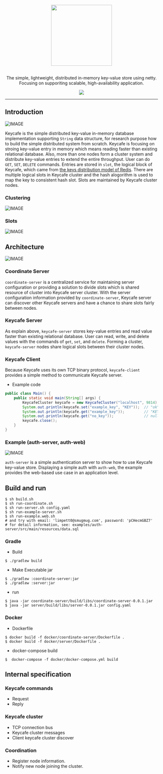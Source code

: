 <div align="center">
  <br/>
  <img src="./docs/images/logo.png" width="200" />
  <br/>
  <br/>
  <p>
    The simple, lightweight, distributed in-memory key-value store using netty. <br/>
    Focusing on supporiting scalable, high-availability application.  
  </p>
  <p>
    <a href="https://github.com/actumn/keycafe/blob/master/LICENSE">
      <img src="https://img.shields.io/badge/license-MIT-blue.svg"/>
    </a>
  </p>
</div>

---
## Introduction
![IMAGE](./docs/images/intro-key-value.png)

Keycafe is the simple distributed key-value in-memory database implementation supporting `String` data structure, for research purpose how to build the simple distributed system from scratch. Keycafe is focusing on stroing key-value entry in memory which means reading faster than existing relational database. Also, more than one nodes form a cluster system and distribute key-value entries to extend the entire throughput. User can do `GET`, `SET`, `DELETE` commands. Entries are stored in `slot`, the logical block of Keycafe, which came from [the keys distribution model of Redis](https://redis.io/topics/cluster-spec#keys-distribution-model). There are multiple logical slots in Keycafe cluster and the hash alogorithm is used to map the key to consistent hash slot. Slots are maintained by Keycafe cluster nodes.


### Clustering
![IMAGE](./docs/images/clustering.png)

### Slots
![IMAGE](./docs/images/clustering-slot.png)

## Architecture
![IMAGE](./docs/images/architecture.png)

### Coordinate Server
`coordinate-server` is a centralized service for maintaining server configuration or providing a solution to divide slots which is shared resource of cluster into Keycafe server cluster. With the server configuration information provided by `coordinate-server`, Keycafe server can discover other Keycafe servers and have a chance to share slots fairly between nodes. 


### Keycafe Server
As explain above, `keycafe-server` stores key-value entries and read value faster than existing relational database. User can read, write, and delete values with the commands of `get`, `set`, and `delete`. Forming a cluster, `keycafe-server` nodes share logical slots between their cluster nodes.
 
### Keycafe Client
Because Keycafe uses its own TCP binary protocol, `keycafe-client` provides a simple method to communicate Keycafe server. 
- Example code 
```java
public class Main() {
    public static void main(String[] args) {
        KeycafeCluster keycafe = new KeycafeCluster("localhost", 9814);
        System.out.println(keycafe.set("example_key", "KEY"));  // "ok"
        System.out.println(keycafe.get("example_key"));         // "KEY"
        System.out.println(keycafe.get("no_key"));              // null
        keycafe.close();
    }
}
```

### Example (auth-server, auth-web)
![IMAGE](./docs/images/example-auth-web.png)

`auth-server` is a simple authentication server to show how to use Keycafe key-value store. Displaying a simple auth with `auth-web`, the example provides the web-based use case in an application level. 

## Build and run
```shell script
$ sh build.sh
$ sh run-coordinate.sh
$ sh run-server.sh config.yaml
$ sh run-example-server.sh
$ sh run-example.web.sh
# and try with email: 'limpett0@smugmug.com', password: 'pCHecmGBZ7'
# for detail information, see: examples/auth-server/src/main/resources/data.sql
```
### Gradle
- Build
```shell script
$ ./gradlew build
```
- Make Executable jar
```shell script
$ ./gradlew :coordinate-server:jar
$ ./gradlew :server:jar
```
- run
```shell script
$ java -jar coordinate-server/build/libs/coordinate-server-0.0.1.jar
$ java -jar server/build/libs/server-0.0.1.jar config.yaml
```
### Docker
- Dockerfile
```shell script
$ docker build -f docker/coordinate-server/Dockerfile .
$ docker build -f docker/server/Dockerfile .
```
- docker-compose build
```shell script
$  docker-compose -f docker/docker-compose.yml build
```

## Internal specification
### Keycafe commands
- Request
- Reply

### Keycafe cluster
- TCP connection bus
- Keycafe cluster messages
- Client keycafe cluster discover

### Coordination
- Register node information.
- Notify new node joining the cluster.



